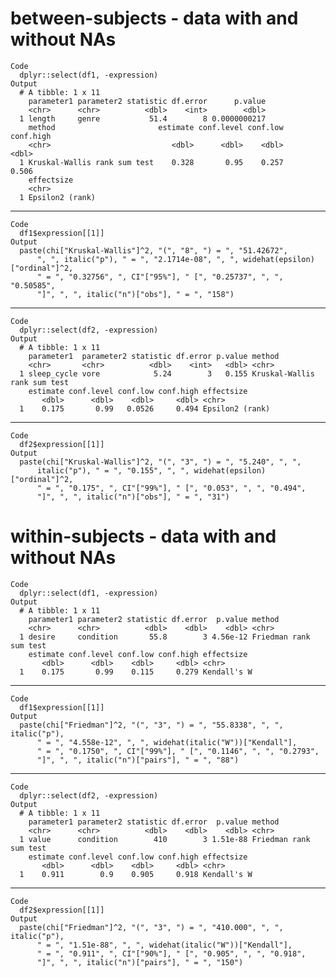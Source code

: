 # between-subjects - data with and without NAs

    Code
      dplyr::select(df1, -expression)
    Output
      # A tibble: 1 x 11
        parameter1 parameter2 statistic df.error      p.value
        <chr>      <chr>          <dbl>    <int>        <dbl>
      1 length     genre           51.4        8 0.0000000217
        method                       estimate conf.level conf.low conf.high
        <chr>                           <dbl>      <dbl>    <dbl>     <dbl>
      1 Kruskal-Wallis rank sum test    0.328       0.95    0.257     0.506
        effectsize     
        <chr>          
      1 Epsilon2 (rank)

---

    Code
      df1$expression[[1]]
    Output
      paste(chi["Kruskal-Wallis"]^2, "(", "8", ") = ", "51.42672", 
          ", ", italic("p"), " = ", "2.1714e-08", ", ", widehat(epsilon)["ordinal"]^2, 
          " = ", "0.32756", ", CI"["95%"], " [", "0.25737", ", ", "0.50585", 
          "]", ", ", italic("n")["obs"], " = ", "158")

---

    Code
      dplyr::select(df2, -expression)
    Output
      # A tibble: 1 x 11
        parameter1  parameter2 statistic df.error p.value method                      
        <chr>       <chr>          <dbl>    <int>   <dbl> <chr>                       
      1 sleep_cycle vore            5.24        3   0.155 Kruskal-Wallis rank sum test
        estimate conf.level conf.low conf.high effectsize     
           <dbl>      <dbl>    <dbl>     <dbl> <chr>          
      1    0.175       0.99   0.0526     0.494 Epsilon2 (rank)

---

    Code
      df2$expression[[1]]
    Output
      paste(chi["Kruskal-Wallis"]^2, "(", "3", ") = ", "5.240", ", ", 
          italic("p"), " = ", "0.155", ", ", widehat(epsilon)["ordinal"]^2, 
          " = ", "0.175", ", CI"["99%"], " [", "0.053", ", ", "0.494", 
          "]", ", ", italic("n")["obs"], " = ", "31")

# within-subjects - data with and without NAs

    Code
      dplyr::select(df1, -expression)
    Output
      # A tibble: 1 x 11
        parameter1 parameter2 statistic df.error  p.value method                
        <chr>      <chr>          <dbl>    <dbl>    <dbl> <chr>                 
      1 desire     condition       55.8        3 4.56e-12 Friedman rank sum test
        estimate conf.level conf.low conf.high effectsize 
           <dbl>      <dbl>    <dbl>     <dbl> <chr>      
      1    0.175       0.99    0.115     0.279 Kendall's W

---

    Code
      df1$expression[[1]]
    Output
      paste(chi["Friedman"]^2, "(", "3", ") = ", "55.8338", ", ", italic("p"), 
          " = ", "4.558e-12", ", ", widehat(italic("W"))["Kendall"], 
          " = ", "0.1750", ", CI"["99%"], " [", "0.1146", ", ", "0.2793", 
          "]", ", ", italic("n")["pairs"], " = ", "88")

---

    Code
      dplyr::select(df2, -expression)
    Output
      # A tibble: 1 x 11
        parameter1 parameter2 statistic df.error  p.value method                
        <chr>      <chr>          <dbl>    <dbl>    <dbl> <chr>                 
      1 value      condition        410        3 1.51e-88 Friedman rank sum test
        estimate conf.level conf.low conf.high effectsize 
           <dbl>      <dbl>    <dbl>     <dbl> <chr>      
      1    0.911        0.9    0.905     0.918 Kendall's W

---

    Code
      df2$expression[[1]]
    Output
      paste(chi["Friedman"]^2, "(", "3", ") = ", "410.000", ", ", italic("p"), 
          " = ", "1.51e-88", ", ", widehat(italic("W"))["Kendall"], 
          " = ", "0.911", ", CI"["90%"], " [", "0.905", ", ", "0.918", 
          "]", ", ", italic("n")["pairs"], " = ", "150")

